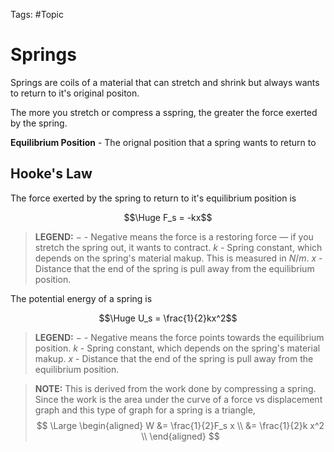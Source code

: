 Tags: #Topic 

# Springs

Springs are coils of a material that can stretch and shrink but always wants to return to it's original positon.

The more you stretch or compress a sspring, the greater the force exerted by the spring.

**Equilibrium Position** - The orignal position that a spring wants to return to

## Hooke's Law
The force exerted by the spring to return to it's equilibrium position is

$$\Huge F_s = -kx$$
> **LEGEND:**
> $-$ - Negative means the force is a restoring force — if you stretch the spring out, it wants to contract.
> $k$ - Spring constant, which depends on the spring's material makup. This is measured in $N/m$.
> $x$ - Distance that the end of the spring is pull away from the equilibrium position.

The potential energy of a spring is

$$\Huge U_s = \frac{1}{2}kx^2$$
> **LEGEND:**
> $-$ - Negative means the force points towards the equilibrium position.
> $k$ - Spring constant, which depends on the spring's material makup.
> $x$ - Distance that the end of the spring is pull away from the equilibrium position.

> **NOTE:**
> This is derived from the work done by compressing a spring. Since the work is the area under the curve of a force vs displacement graph and this type of graph for a spring is a triangle, 
> $$
\Large
\begin{aligned}
W &= \frac{1}{2}F_s x \\
&= \frac{1}{2}k x^2 \\
\end{aligned}
> $$